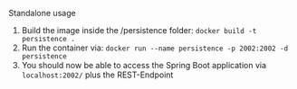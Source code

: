 Standalone usage

1. Build the image inside the /persistence folder: `docker build -t persistence .`
2. Run the container via: `docker run --name persistence -p 2002:2002 -d persistence`
3. You should now be able to access the Spring Boot application via `localhost:2002/` plus the REST-Endpoint